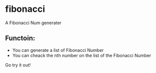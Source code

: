 # fibonacci
A Fibonacci Num generater

## Functoin:
- You can generate a list of Fibonacci Number
- You can cheack the nth number on the list of the Fibonacci Number

Go try it out!
